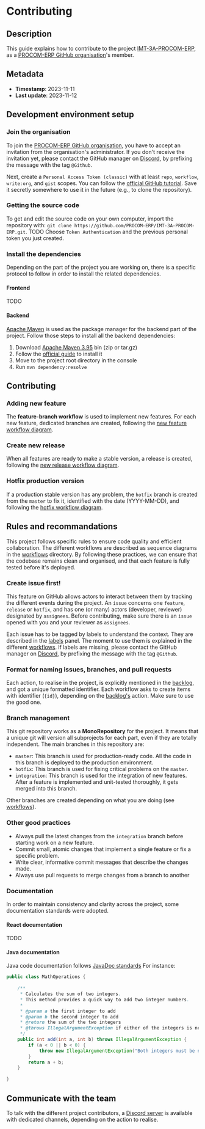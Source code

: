 # Contributing

## Description
This guide explains how to contribute to the project [IMT-3A-PROCOM-ERP](https://github.com/PROCOM-ERP/IMT-3A-PROCOM-ERP),
as a [PROCOM-ERP GitHub organisation](https://github.com/PROCOM-ERP)'s member.

## Metadata
- **Timestamp**: 2023-11-11
- **Last update**: 2023-11-12

## Development environment setup

### Join the organisation
To join the [PROCOM-ERP GitHub organisation](https://github.com/PROCOM-ERP),
you have to accept an invitation from the organisation's administrator.
If you don't receive the invitation yet, please contact the GitHub manager on
[Discord](https://discord.com/channels/1157244196332245096/1159476398155640872),
by prefixing the message with the tag `@Github`.  

Next, create a `Personal Access Token (classic)` with at least `repo`, `workflow`, `write:org`, and `gist` scopes.
You can follow the [official GitHub tutorial](https://docs.github.com/en/authentication/keeping-your-account-and-data-secure/managing-your-personal-access-tokens#creating-a-personal-access-token-classic).
Save it secretly somewhere to use it in the future (e.g., to clone the repository).

### Getting the source code
To get and edit the source code on your own computer, 
import the repository with: `git clone https://github.com/PROCOM-ERP/IMT-3A-PROCOM-ERP.git`. TODO
Choose `Token Authentication` and the previous personal token you just created.

### Install the dependencies
Depending on the part of the project you are working on, 
there is a specific protocol to follow in order to install the related dependencies.

#### Frontend
TODO

#### Backend
[Apache Maven](https://maven.apache.org/index.html) is used as the package manager for the backend part of the project.
Follow those steps to install all the backend dependencies:
1. Download [Apache Maven 3.95](https://maven.apache.org/download.cgi) bin (zip or tar.gz)
2. Follow the [official guide](https://maven.apache.org/install.html) to install it
3. Move to the project root directory in the console
4. Run `mvn dependency:resolve`

## Contributing

### Adding new feature
The **feature-branch workflow** is used to implement new features.
For each new feature, dedicated branches are created, following the
[new feature workflow diagram](docs/workflows/workflow-git-new-feature.png).

### Create new release
When all features are ready to make a stable version, a release is created, following the
[new release workflow diagram](docs/workflows/workflow-git-new-release.png).

### Hotfix production version
If a production stable version has any problem, the `hotfix` branch is created from the `master` to fix it, 
identified with the date (YYYY-MM-DD), and following the 
[hotfix workflow diagram](docs/workflows/workflow-git-hotfix.png).

## Rules and recommandations
This project follows specific rules to ensure code quality and efficient collaboration.
The different workflows are described as sequence diagrams in the [workflows](docs/workflows) directory.
By following these practices, we can ensure that the codebase remains clean and organised,
and that each feature is fully tested before it's deployed.

### Create issue first!
This feature on GitHub allows actors to interact between them by tracking the different events during the project.
An `issue` concerns one `feature`, `release` or `hotfix`,
and has one (or many) actors (developer, reviewer) designated by `assignees`.
Before contributing, make sure there is an `issue` opened with you and your reviewer as `assignees`.

Each issue has to be tagged by labels to understand the context.
They are described in the [labels](https://github.com/BOPS38IMT/IMT-3A-PROCOM-ERP/labels) panel.
The moment to use them is explained in the different [workflows](docs/workflows).
If labels are missing, please contact the GitHub manager on
[Discord](https://discord.com/channels/1157244196332245096/1159476398155640872),
by prefixing the message with the tag `@Github`.

### Format for naming issues, branches, and pull requests
Each action, to realise in the project, is explicitly mentioned in the [backlog](BACKLOG.md), 
and got a unique formatted identifier. 
Each workflow asks to create items with identifier (`{id}`), depending on the [backlog's](BACKLOG.md) action.
Make sure to use the good one.

### Branch management
This git repository works as a **MonoRepository** for the project.
It means that a unique git will version all subprojects for each part, even if they are totally independent.
The main branches in this repository are:

- `master`: This branch is used for production-ready code.
  All the code in this branch is deployed to the production environment.
- `hotfix`: This branch is used for fixing critical problems on the `master`.
- `integration`: This branch is used for the integration of new features.
  After a feature is implemented and unit-tested thoroughly, it gets merged into this branch.

Other branches are created depending on what you are doing (see [workflows](docs/workflows)).

### Other good practices
- Always pull the latest changes from the `integration` branch before starting work on a new feature.
- Commit small, atomic changes that implement a single feature or fix a specific problem.
- Write clear, informative commit messages that describe the changes made.
- Always use pull requests to merge changes from a branch to another

### Documentation
In order to maintain consistency and clarity across the project, some documentation standards were adopted.

#### React documentation
TODO

#### Java documentation
Java code documentation follows [JavaDoc standards](https://developer.atlassian.com/server/confluence/javadoc-standards/)
For instance:
```java
public class MathOperations {
    
    /**
     * Calculates the sum of two integers.
     * This method provides a quick way to add two integer numbers.
     *
     * @param a the first integer to add
     * @param b the second integer to add
     * @return the sum of the two integers
     * @throws IllegalArgumentException if either of the integers is negative
     */
    public int add(int a, int b) throws IllegalArgumentException {
        if (a < 0 || b < 0) {
            throw new IllegalArgumentException("Both integers must be non-negative.");
        }
        return a + b;
    }
    
}
```

## Communicate with the team
To talk with the different project contributors,
a [Discord server](https://discord.com/channels/1157244196332245096)
is available with dedicated channels, depending on the action to realise.
